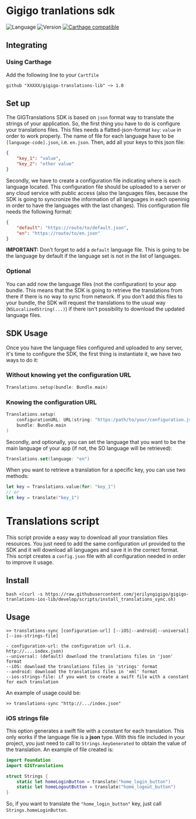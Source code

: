 # Gigigo tranlations sdk

![Language](https://img.shields.io/badge/Language-Swift-orange.svg)
![Version](https://img.shields.io/badge/version-1.0.0-blue.svg)
[![Carthage compatible](https://img.shields.io/badge/Carthage-compatible-4BC51D.svg?style=flat)](https://github.com/Carthage/Carthage)


## Integrating

### Using Carthage

Add the following line to your `Cartfile` 

```
github "XXXXX/gigigo-translations-lib" ~> 1.0
```

## Set up

The GIGTranslations SDK is based on `json` format way to translate the strings of your application. So, the first thing you have to do is configure your translations files. This files needs a flatted-json-format `key`: `value` in order to work properly. The name of file for each language have to be `[language-code].json`, i.e.
`en.json`. Then, add all your keys to this json file:

```json 
{
	"key_1": "value",
	"key_2": "other value"
}
```

Secondly, we have to create a configuration file indicating where is each language located. This configuration file should be uploaded to a server or any cloud service with public access (also the languages files, because the SDK is going to syncronize the information of all languages in each openinig in order to have the languages with the last changes). This configuration file needs the following format:

```json
{
	"default": "https://route/to/default.json",
	"en": "https://route/to/en.json"
}
```

**IMPORTANT:** Don't forget to add a `default` language file. This is going to be the language by default if the language set is not in the list of languages. 

### Optional

You can add now the language files (not the configuration) to your app bundle. This means that the SDK is going to retrieve the translations from there if there is no way to sync from network. If you don't add this files to your bundle, the SDK will request the translations to the usual way (`NSLocalizedString(...)`) if there isn't possibility to download the updated language files.

## SDK Usage

Once you have the language files configured and uploaded to any server, it's time to configure the SDK, the first thing is instantiate it, we have two ways to do it:

### Without knowing yet the configuration URL

```swift
Translations.setup(bundle: Bundle.main)
```

### Knowing the configuration URL

```swift
Translations.setup(
	configurationURL: URL(string: "https:/path/to/your/configuration.json")!, 
	bundle: Bundle.main
)
```

Secondly, and optionally, you can set the language that you want to be the main language of your app (if not, the SO language will be retrieved):

```swift
Translations.set(language: "en")
```

When you want to retrieve a translation for a specific key, you can use two methods:

```swift
let key = Translations.value(for: "key_1")
// or
let key = translate("key_1")
```


# Translations script

This script provide a easy way to download all your translation files resources. You just need to add the same configuration url provided to the SDK and it will download all languages and save it in the correct format. This script creates a `config.json` file with all configuration needed in order to improve it usage. 

## Install

`bash <(curl -s https://raw.githubusercontent.com/jerilyngigigo/gigigo-tranlations-ios-lib/develop/scripts/install_translations_sync.sh)`

## Usage

```
>> translations-sync [configuration-url] [--iOS|--android|--universal] [--ios-strings-file]

- configuration-url: the configuration url (i.e. http://....index.json)
--universal: (default) download the translations files in 'json' format
--iOS: download the translations files in 'strings' format
--android: download the translations files in 'xml' format
--ios-strings-file: if you want to create a swift file with a constant for each translation
```

An example of usage could be:

```
>> translations-sync "http://.../index.json"
```

### iOS strings file

This option generates a swift file with a constant for each translation. This only works if the language file is a **json** type. With this file included in your project, you just need to call to `Strings.keyGenerated` to obtain the value of the translation. An example of file created is:

```swift
import Foundation
import GIGTranslations

struct Strings {
	static let homeLoginButton = translate("home_login_button")
	static let homeLogoutButton = translate("home_logout_button")
}

```

So, if you want to translate the `"home_login_button"` key, just call `Strings.homeLoginButton`.

